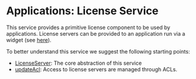 # Applications: License Service

This service provides a primitive license component to be used by applications. License servers can be provided to an 
application run via a widget (see [here](../app-store-service/wiki/apps.md)).

To better understand this service we suggest the following starting points:

- [LicenseServer](./wiki/api/dk.sdu.cloud.app.license.api/-license-server/index.md): The core abstraction of this 
  service
- [updateAcl](./wiki/api/dk.sdu.cloud.app.license.api/-app-license-descriptions/update-acl.md): Access to license 
  servers are managed through ACLs.

